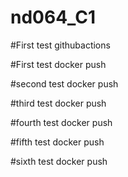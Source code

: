 # nd064_C1

#First test githubactions

#First test docker push

#second test docker push

#third test docker push

#fourth test docker push

#fifth test docker push

#sixth test docker push

